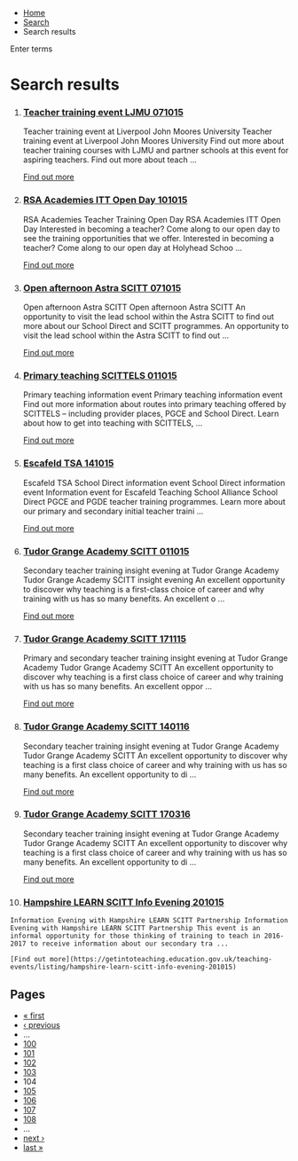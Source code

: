 *   [Home](/)
*   [Search](/search)
*   Search results

Enter terms 

Search results
==============

1.  ### [Teacher training event LJMU 071015](https://getintoteaching.education.gov.uk/teaching-events/listing/teacher-training-event-ljmu-071015)
    
    Teacher training event at Liverpool John Moores University Teacher training event at Liverpool John Moores University Find out more about teacher training courses with LJMU and partner schools at this event for aspiring teachers. Find out more about teach ...
    
    [Find out more](https://getintoteaching.education.gov.uk/teaching-events/listing/teacher-training-event-ljmu-071015)
    
2.  ### [RSA Academies ITT Open Day 101015](https://getintoteaching.education.gov.uk/teaching-events/listing/rsa-academies-itt-open-day-101015)
    
    RSA Academies Teacher Training Open Day RSA Academies ITT Open Day Interested in becoming a teacher? Come along to our open day to see the training opportunities that we offer. Interested in becoming a teacher? Come along to our open day at Holyhead Schoo ...
    
    [Find out more](https://getintoteaching.education.gov.uk/teaching-events/listing/rsa-academies-itt-open-day-101015)
    
3.  ### [Open afternoon Astra SCITT 071015](https://getintoteaching.education.gov.uk/teaching-events/listing/open-afternoon-astra-scitt-071015)
    
    Open afternoon Astra SCITT Open afternoon Astra SCITT An opportunity to visit the lead school within the Astra SCITT to find out more about our School Direct and SCITT programmes. An opportunity to visit the lead school within the Astra SCITT to find out ...
    
    [Find out more](https://getintoteaching.education.gov.uk/teaching-events/listing/open-afternoon-astra-scitt-071015)
    
4.  ### [Primary teaching SCITTELS 011015](https://getintoteaching.education.gov.uk/teaching-events/listing/primary-teaching-scittels-011015)
    
    Primary teaching information event Primary teaching information event Find out more information about routes into primary teaching offered by SCITTELS – including provider places, PGCE and School Direct. Learn about how to get into teaching with SCITTELS, ...
    
    [Find out more](https://getintoteaching.education.gov.uk/teaching-events/listing/primary-teaching-scittels-011015)
    
5.  ### [Escafeld TSA 141015](https://getintoteaching.education.gov.uk/teaching-events/listing/escafeld-tsa-141015)
    
    Escafeld TSA School Direct information event School Direct information event Information event for Escafeld Teaching School Alliance School Direct PGCE and PGDE teacher training programmes. Learn more about our primary and secondary initial teacher traini ...
    
    [Find out more](https://getintoteaching.education.gov.uk/teaching-events/listing/escafeld-tsa-141015)
    
6.  ### [Tudor Grange Academy SCITT 011015](https://getintoteaching.education.gov.uk/teaching-events/listing/tudor-grange-academy-scitt-011015)
    
    Secondary teacher training insight evening at Tudor Grange Academy Tudor Grange Academy SCITT insight evening An excellent opportunity to discover why teaching is a first-class choice of career and why training with us has so many benefits. An excellent o ...
    
    [Find out more](https://getintoteaching.education.gov.uk/teaching-events/listing/tudor-grange-academy-scitt-011015)
    
7.  ### [Tudor Grange Academy SCITT 171115](https://getintoteaching.education.gov.uk/teaching-events/listing/tudor-grange-academy-scitt-171115)
    
    Primary and secondary teacher training insight evening at Tudor Grange Academy Tudor Grange Academy SCITT An excellent opportunity to discover why teaching is a first class choice of career and why training with us has so many benefits. An excellent oppor ...
    
    [Find out more](https://getintoteaching.education.gov.uk/teaching-events/listing/tudor-grange-academy-scitt-171115)
    
8.  ### [Tudor Grange Academy SCITT 140116](https://getintoteaching.education.gov.uk/teaching-events/listing/tudor-grange-academy-scitt-140116)
    
    Secondary teacher training insight evening at Tudor Grange Academy Tudor Grange Academy SCITT An excellent opportunity to discover why teaching is a first class choice of career and why training with us has so many benefits. An excellent opportunity to di ...
    
    [Find out more](https://getintoteaching.education.gov.uk/teaching-events/listing/tudor-grange-academy-scitt-140116)
    
9.  ### [Tudor Grange Academy SCITT 170316](https://getintoteaching.education.gov.uk/teaching-events/listing/tudor-grange-academy-scitt-170316)
    
    Secondary teacher training insight evening at Tudor Grange Academy Tudor Grange Academy SCITT An excellent opportunity to discover why teaching is a first class choice of career and why training with us has so many benefits. An excellent opportunity to di ...
    
    [Find out more](https://getintoteaching.education.gov.uk/teaching-events/listing/tudor-grange-academy-scitt-170316)
    
10.  ### [Hampshire LEARN SCITT Info Evening 201015](https://getintoteaching.education.gov.uk/teaching-events/listing/hampshire-learn-scitt-info-evening-201015)
    
    Information Evening with Hampshire LEARN SCITT Partnership Information Evening with Hampshire LEARN SCITT Partnership This event is an informal opportunity for those thinking of training to teach in 2016-2017 to receive information about our secondary tra ...
    
    [Find out more](https://getintoteaching.education.gov.uk/teaching-events/listing/hampshire-learn-scitt-info-evening-201015)
    

Pages
-----

*   [« first](/search/site "Go to first page")
*   [‹ previous](/search/site?page=102 "Go to previous page")
*   …
*   [100](/search/site?page=99 "Go to page 100")
*   [101](/search/site?page=100 "Go to page 101")
*   [102](/search/site?page=101 "Go to page 102")
*   [103](/search/site?page=102 "Go to page 103")
*   104
*   [105](/search/site?page=104 "Go to page 105")
*   [106](/search/site?page=105 "Go to page 106")
*   [107](/search/site?page=106 "Go to page 107")
*   [108](/search/site?page=107 "Go to page 108")
*   …
*   [next ›](/search/site?page=104 "Go to next page")
*   [last »](/search/site?page=1032 "Go to last page")